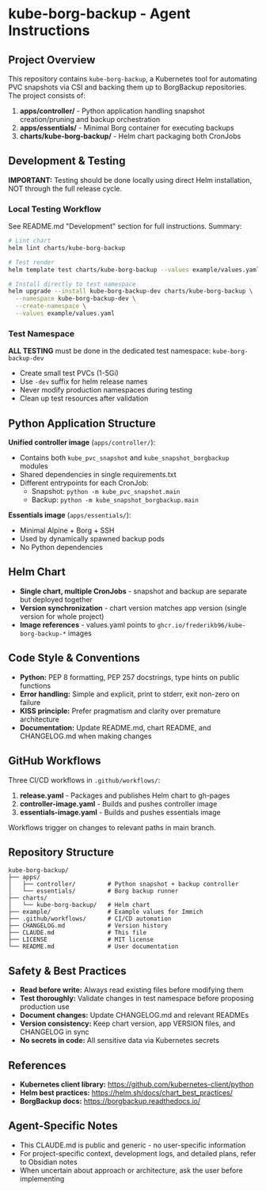 # kube-borg-backup - Agent Instructions

## Project Overview

This repository contains `kube-borg-backup`, a Kubernetes tool for automating PVC snapshots via CSI and backing them up to BorgBackup repositories. The project consists of:

1. **apps/controller/** - Python application handling snapshot creation/pruning and backup orchestration
2. **apps/essentials/** - Minimal Borg container for executing backups
3. **charts/kube-borg-backup/** - Helm chart packaging both CronJobs

## Development & Testing

**IMPORTANT:** Testing should be done locally using direct Helm installation, NOT through the full release cycle.

### Local Testing Workflow

See README.md "Development" section for full instructions. Summary:

```bash
# Lint chart
helm lint charts/kube-borg-backup

# Test render
helm template test charts/kube-borg-backup --values example/values.yaml

# Install directly to test namespace
helm upgrade --install kube-borg-backup-dev charts/kube-borg-backup \
  --namespace kube-borg-backup-dev \
  --create-namespace \
  --values example/values.yaml
```

### Test Namespace

**ALL TESTING** must be done in the dedicated test namespace: `kube-borg-backup-dev`

- Create small test PVCs (1-5Gi)
- Use `-dev` suffix for helm release names
- Never modify production namespaces during testing
- Clean up test resources after validation

## Python Application Structure

**Unified controller image** (`apps/controller/`):
- Contains both `kube_pvc_snapshot` and `kube_snapshot_borgbackup` modules
- Shared dependencies in single requirements.txt
- Different entrypoints for each CronJob:
  - Snapshot: `python -m kube_pvc_snapshot.main`
  - Backup: `python -m kube_snapshot_borgbackup.main`

**Essentials image** (`apps/essentials/`):
- Minimal Alpine + Borg + SSH
- Used by dynamically spawned backup pods
- No Python dependencies

## Helm Chart

- **Single chart, multiple CronJobs** - snapshot and backup are separate but deployed together
- **Version synchronization** - chart version matches app version (single version for whole project)
- **Image references** - values.yaml points to `ghcr.io/frederikb96/kube-borg-backup-*` images

## Code Style & Conventions

- **Python:** PEP 8 formatting, PEP 257 docstrings, type hints on public functions
- **Error handling:** Simple and explicit, print to stderr, exit non-zero on failure
- **KISS principle:** Prefer pragmatism and clarity over premature architecture
- **Documentation:** Update README.md, chart README, and CHANGELOG.md when making changes

## GitHub Workflows

Three CI/CD workflows in `.github/workflows/`:
1. **release.yaml** - Packages and publishes Helm chart to gh-pages
2. **controller-image.yaml** - Builds and pushes controller image
3. **essentials-image.yaml** - Builds and pushes essentials image

Workflows trigger on changes to relevant paths in main branch.

## Repository Structure

```
kube-borg-backup/
├── apps/
│   ├── controller/         # Python snapshot + backup controller
│   └── essentials/         # Borg backup runner
├── charts/
│   └── kube-borg-backup/   # Helm chart
├── example/                # Example values for Immich
├── .github/workflows/      # CI/CD automation
├── CHANGELOG.md            # Version history
├── CLAUDE.md               # This file
├── LICENSE                 # MIT license
└── README.md               # User documentation
```

## Safety & Best Practices

- **Read before write:** Always read existing files before modifying them
- **Test thoroughly:** Validate changes in test namespace before proposing production use
- **Document changes:** Update CHANGELOG.md and relevant READMEs
- **Version consistency:** Keep chart version, app VERSION files, and CHANGELOG in sync
- **No secrets in code:** All sensitive data via Kubernetes secrets

## References

- **Kubernetes client library:** https://github.com/kubernetes-client/python
- **Helm best practices:** https://helm.sh/docs/chart_best_practices/
- **BorgBackup docs:** https://borgbackup.readthedocs.io/

## Agent-Specific Notes

- This CLAUDE.md is public and generic - no user-specific information
- For project-specific context, development logs, and detailed plans, refer to Obsidian notes
- When uncertain about approach or architecture, ask the user before implementing
